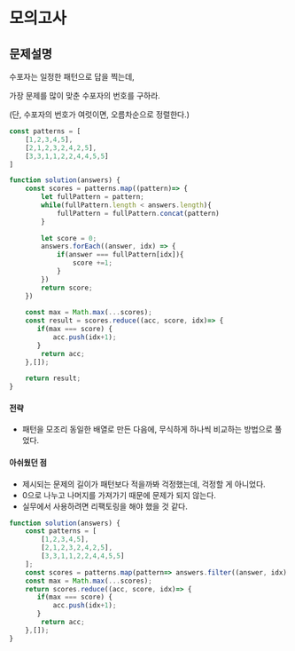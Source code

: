 # 모의고사



## 문제설명

수포자는 일정한 패턴으로 답을 찍는데, 

가장 문제를 많이 맞춘 수포자의 번호를 구하라. 

(단, 수포자의 번호가 여럿이면, 오름차순으로 정렬한다.)

```javascript
const patterns = [
    [1,2,3,4,5],
    [2,1,2,3,2,4,2,5],
    [3,3,1,1,2,2,4,4,5,5]
]

function solution(answers) {    
    const scores = patterns.map((pattern)=> {    
        let fullPattern = pattern;
        while(fullPattern.length < answers.length){
            fullPattern = fullPattern.concat(pattern)
        }
        
        let score = 0;
        answers.forEach((answer, idx) => {
            if(answer === fullPattern[idx]){
                score +=1;
            }
        })
        return score;
    })
        
    const max = Math.max(...scores);    
    const result = scores.reduce((acc, score, idx)=> {
       if(max === score) {
           acc.push(idx+1);
       }
        return acc;
    },[]);
    
    return result;
}
```



#### 전략

- 패턴을 모조리 동일한 배열로 만든 다음에, 무식하게 하나씩 비교하는 방법으로 풀었다. 



#### 아쉬웠던 점

- 제시되는 문제의 길이가 패턴보다 적을까봐 걱정했는데, 걱정할 게 아니었다. 
- 0으로 나누고 나머지를 가져가기 때문에 문제가 되지 않는다.
- 실무에서 사용하려면 리팩토링을 해야 했을 것 같다. 



```javascript
function solution(answers) {    
    const patterns = [
        [1,2,3,4,5],
        [2,1,2,3,2,4,2,5],
        [3,3,1,1,2,2,4,4,5,5]
    ];
    const scores = patterns.map(pattern=> answers.filter((answer, idx) => answer === pattern[idx%pattern.length]).length); 
    const max = Math.max(...scores);    
    return scores.reduce((acc, score, idx)=> {
       if(max === score) {
           acc.push(idx+1);
       }
        return acc;
    },[]);    
}
```

